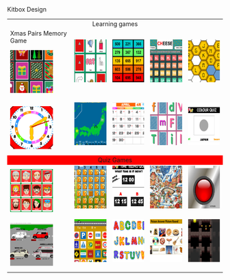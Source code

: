 <html>
<head>
<meta http-equiv="Content-Type" content="text/html; charset=UTF-8">
 
<link rel="stylesheet" href="assets/stylesheet.css" type="text/css">

 </head>
 <body>
<div id="headerTitle"> Kitbox Design</div>
<p></p>
<p></p>
<div align="center"><!-- centering div starts-->
<div id="container" ><!-- main container starts-->

<table align="center" width="800px" height="600px" bgcolor="">
<tr>
<td colspan="5" align="center" class="header">
Learning games
</td>
</tr>

<tr>
<td>
Xmas Pairs Memory Game<p>
<a href="xmaspairsfree.exe" alt="Memory pairs game with a Christmas theme"><img src="assets/1.jpg" width="100" height="100"></a> &nbsp;
</td>
<td>
<img src="assets/2.jpg" width="100" height="100"> &nbsp;
</td>
<td>
<img src="assets/3.jpg" width="100" height="100"> &nbsp;
</td>
<td>
<img src="assets/4.jpg" width="100" height="100"> &nbsp;
</td>
<td>
<img src="assets/5.jpg" width="100" height="100"> &nbsp;
</td>
</tr>

<tr>
<td>
<img src="assets/6.jpg" width="100" height="100"> &nbsp;
</td>
<td>
<img src="assets/7.jpg" width="100" height="100"> &nbsp;
</td>
<td>
<img src="assets/8.jpg" width="100" height="100"> &nbsp;
</td>
<td>
<img src="assets/9.jpg" width="100" height="100"> &nbsp;
</td>
<td>
<img src="assets/10.jpg" width="100" height="100"> &nbsp;
</td>
</tr>
<tr >
<td colspan="5" align="center" bgcolor="#ff0000">
Quiz Games
</td>
</tr>
<tr>
<td>
<img src="assets/11.jpg" width="100" height="100"> &nbsp;
</td>
<td>
<img src="assets/12.jpg" width="100" height="100"> &nbsp;
</td>
<td>
<img src="assets/13.jpg" width="100" height="100"> &nbsp;
</td>
<td>
<img src="assets/14.jpg" width="100" height="100"> &nbsp;
</td>
<td>
<img src="assets/15.jpg" width="100" height="100"> &nbsp;
</td>
</tr>
<tr>
<td>
<img src="assets/16.jpg" width="100" height="100"> &nbsp;
</td>
<td>
<img src="assets/17.jpg" width="100" height="100"> &nbsp;
</td>
<td>
<img src="assets/18.jpg" width="100" height="100"> &nbsp;
</td>
<td>
<img src="assets/19.jpg" width="100" height="100"> &nbsp;
</td>
<td>
<img src="assets/20.jpg" width="100" height="100"> &nbsp;
</td>
</tr> 
</table> 
 
</div> <!-- main container ends-->
</div> <!-- centering div ends-->

 
</body>




</html>
